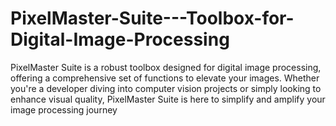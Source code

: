 # PixelMaster-Suite---Toolbox-for-Digital-Image-Processing
PixelMaster Suite is a robust toolbox designed for digital image processing, offering a comprehensive set of functions to elevate your images. Whether you're a developer diving into computer vision projects or simply looking to enhance visual quality, PixelMaster Suite is here to simplify and amplify your image processing journey

